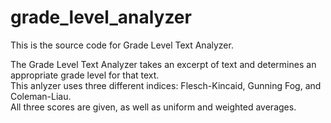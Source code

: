 # grade_level_analyzer
This is the source code for Grade Level Text Analyzer.

The Grade Level Text Analyzer takes an excerpt of text and determines an appropriate grade level for that text.  
This anlyzer uses three different indices: Flesch-Kincaid, Gunning Fog, and Coleman-Liau.  
All three scores are given, as well as uniform and weighted averages.
